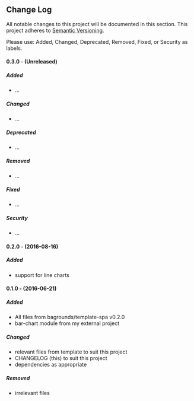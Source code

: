 ## Change Log

All notable changes to this project will be documented in this section. This
project adheres to [Semantic Versioning](http://semver.org/).

Please use: Added, Changed, Deprecated, Removed, Fixed, or Security as labels.
<br>

#### 0.3.0 - (Unreleased)
##### Added
* ...

##### Changed
* ...

##### Deprecated
* ...

##### Removed
* ...

##### Fixed
* ...

##### Security
* ...

#### 0.2.0 - (2016-08-16)
##### Added
* support for line charts

#### 0.1.0 - (2016-06-21)
##### Added
* All files from bagrounds/template-spa v0.2.0
* bar-chart module from my external project

##### Changed
* relevant files from template to suit this project
* CHANGELOG (this) to suit this project
* dependencies as appropriate

##### Removed
* irrelevant files

